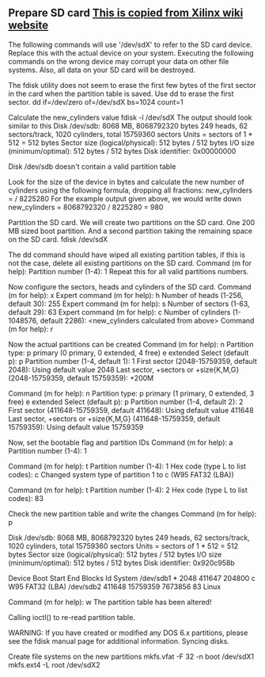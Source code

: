 ## Prepare SD card [This is copied from Xilinx wiki website](https://xilinx-wiki.atlassian.net/wiki/spaces/A/pages/18841655/Prepare+Boot+Medium)

The following commands will use '/dev/sdX' to refer to the SD card device. Replace this with the actual device on your system. Executing the following commands on the wrong device may corrupt your data on other file systems. Also, all data on your SD card will be destroyed.

The fdisk utility does not seem to erase the first few bytes of the first sector in the card when the partition table is saved. Use dd to erase the first sector.
dd if=/dev/zero of=/dev/sdX bs=1024 count=1

Calculate the new_cylinders value
fdisk -l /dev/sdX
The output should look similar to this
Disk /dev/sdb: 8068 MB, 8068792320 bytes
249 heads, 62 sectors/track, 1020 cylinders, total 15759360 sectors
Units = sectors of 1 * 512 = 512 bytes
Sector size (logical/physical): 512 bytes / 512 bytes
I/O size (minimum/optimal): 512 bytes / 512 bytes
Disk identifier: 0x00000000
  
Disk /dev/sdb doesn't contain a valid partition table

Look for the size of the device in bytes and calculate the new number of cylinders using the following formula, dropping all fractions:
new_cylinders = <size> / 8225280
For the example output given above, we would write down new_cylinders = 8068792320 / 8225280 = 980

Partition the SD card. We will create two partitions on the SD card. One 200 MB sized boot partition. And a second partition taking the remaining space on the SD card.
fdisk /dev/sdX

The dd command should have wiped all existing partition tables, if this is not the case, delete all existing partitions on the SD card.
Command (m for help):
Partition number (1-4): 1
Repeat this for all valid partitions numbers.

Now configure the sectors, heads and cylinders of the SD card.
Command (m for help): x
Expert command (m for help): h
Number of heads (1-256, default 30): 255
Expert command (m for help): s
Number of sectors (1-63, default 29): 63
Expert command (m for help): c
Number of cylinders (1-1048576, default 2286): <new_cylinders calculated from above>
Command (m for help): r

Now the actual partitions can be created
Command (m for help): n
Partition type:
 p primary (0 primary, 0 extended, 4 free)
 e extended
Select (default p): p
Partition number (1-4, default 1): 1
First sector (2048-15759359, default 2048):
Using default value 2048
Last sector, +sectors or +size{K,M,G} (2048-15759359, default 15759359): +200M
  
Command (m for help): n
Partition type:
 p primary (1 primary, 0 extended, 3 free)
 e extended
Select (default p): p
Partition number (1-4, default 2): 2
First sector (411648-15759359, default 411648):
Using default value 411648
Last sector, +sectors or +size{K,M,G} (411648-15759359, default 15759359):
Using default value 15759359

Now, set the bootable flag and partition IDs
Command (m for help): a
Partition number (1-4): 1
  
Command (m for help): t
Partition number (1-4): 1
Hex code (type L to list codes): c
Changed system type of partition 1 to c (W95 FAT32 (LBA))
  
Command (m for help): t
Partition number (1-4): 2
Hex code (type L to list codes): 83

Check the new partition table and write the changes
Command (m for help): p
  
Disk /dev/sdb: 8068 MB, 8068792320 bytes
249 heads, 62 sectors/track, 1020 cylinders, total 15759360 sectors
Units = sectors of 1 * 512 = 512 bytes
Sector size (logical/physical): 512 bytes / 512 bytes
I/O size (minimum/optimal): 512 bytes / 512 bytes
Disk identifier: 0x920c958b
  
 Device Boot Start End Blocks Id System
/dev/sdb1 * 2048 411647 204800 c W95 FAT32 (LBA)
/dev/sdb2 411648 15759359 7673856 83 Linux
  
Command (m for help): w
The partition table has been altered!
  
Calling ioctl() to re-read partition table.
  
WARNING: If you have created or modified any DOS 6.x
partitions, please see the fdisk manual page for additional
information.
Syncing disks.

Create file systems on the new partitions
mkfs.vfat -F 32 -n boot /dev/sdX1
mkfs.ext4 -L root /dev/sdX2
